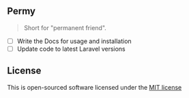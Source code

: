 ## Permy
> Short for "permanent friend".

- [ ] Write the Docs for usage and installation
- [ ] Update code to latest Laravel versions

## License
This is open-sourced software licensed under the [MIT license](http://opensource.org/licenses/MIT)
